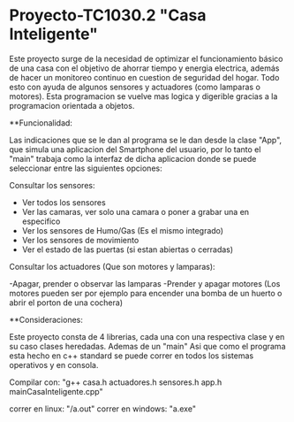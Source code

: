 # Proyecto-TC1030.2 "Casa Inteligente"

Este proyecto surge de la necesidad de optimizar el funcionamiento básico de una casa con el objetivo de ahorrar tiempo y energia electrica, además de hacer un monitoreo continuo en cuestion de seguridad del hogar. Todo esto con ayuda de algunos sensores y actuadores (como lamparas o motores). Esta programacion se vuelve mas logica y digerible gracias a la programacion orientada a objetos.

**Funcionalidad:

Las indicaciones que se le dan al programa se le dan desde la clase "App", que simula una aplicacion del Smartphone del usuario, 
por lo tanto el "main" trabaja como la interfaz de dicha aplicacion donde se puede seleccionar entre las siguientes opciones:

Consultar los sensores:
  
   - Ver todos los sensores
   - Ver las camaras, ver solo una camara o poner a grabar una en especifico
   - Ver los sensores de Humo/Gas (Es el mismo integrado)
   - Ver los sensores de movimiento
   - Ver el estado de las puertas (si estan abiertas o cerradas)
   
Consultar los actuadores (Que son motores y lamparas):

   -Apagar, prender o observar las lamparas
   -Prender y apagar motores (Los motores pueden ser por ejemplo para encender una bomba de un huerto o abrir el porton de una cochera)
   
**Consideraciones:

Este proyecto consta de 4 librerias, cada una con una respectiva clase y en su caso clases heredadas. Ademas de un "main"
Asi que como el programa esta hecho en c++ standard se puede correr en todos los sistemas operativos y en consola.

Compilar con: "g++ casa.h actuadores.h sensores.h app.h mainCasaInteligente.cpp"

correr en linux: "/a.out"
correr en windows: "a.exe"

